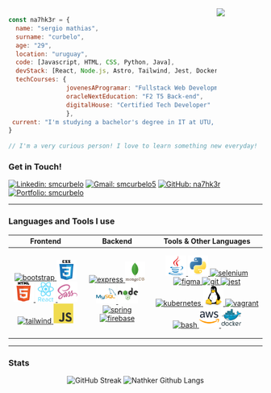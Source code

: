 <img width="18%" height="auto" margin-top="100px" src="https://user-images.githubusercontent.com/104522465/216482629-9377f6cd-fab4-4782-bb9b-7955dde461d3.png" align="right" width="100" />

```javascript
const na7hk3r = {
  name: "sergio mathias",
  surname: "curbelo",
  age: "29",
  location: "uruguay",
  code: [Javascript, HTML, CSS, Python, Java],
  devStack: [React, Node.js, Astro, Tailwind, Jest, Docker],
  techCourses: {
                jovenesAProgramar: "Fullstack Web Development",
                oracleNextEducation: "F2 T5 Back-end",
                digitalHouse: "Certified Tech Developer"
                },
 current: "I'm studying a bachelor's degree in IT at UTU, Uruguay."
}
```

```javascript
// I'm a very curious person! I love to learn something new everyday!
```

### Get in Touch!
[![Linkedin: smcurbelo](https://img.shields.io/badge/-smcurbelo-blue?style=flat-square&logo=Linkedin&logoColor=white&link=https://www.linkedin.com/in/thaianebraga/)](https://www.linkedin.com/in/smcurbelo/)
[![Gmail: smcurbelo5](https://img.shields.io/badge/Gmail-D14836?style=flat-sqaure&logo=gmail&logoColor=white)](mailto:sergiomcurbelo5@gmail.com)
[![GitHub: na7hk3r](https://img.shields.io/github/followers/na7hk3r?label=follow&style=social)](https://github.com/na7hk3r)
[![Portfolio: smcurbelo](https://img.shields.io/badge/nathker-73-lightgrey?color=3e8d92)](https://smcurbelo.com/)

---

### Languages and Tools I use

| Frontend | Backend | Tools & Other Languages |
| -------- | ------- | ----------------------- |
| <p align="center"> <a href="https://getbootstrap.com" target="_blank" rel="noreferrer"> <img src="https://getbootstrap.com/docs/5.3/assets/brand/bootstrap-logo-shadow.png" alt="bootstrap" width="50" height="40"/> </a> <a href="https://www.w3schools.com/css/" target="_blank" rel="noreferrer"> <img src="https://raw.githubusercontent.com/devicons/devicon/master/icons/css3/css3-original-wordmark.svg" alt="css3" width="40" height="40"/> </a> <a href="https://www.w3.org/html/" target="_blank" rel="noreferrer"> <img src="https://raw.githubusercontent.com/devicons/devicon/master/icons/html5/html5-original-wordmark.svg" alt="html5" width="40" height="40"/> </a> <a href="https://reactjs.org/" target="_blank" rel="noreferrer"> <img src="https://raw.githubusercontent.com/devicons/devicon/master/icons/react/react-original-wordmark.svg" alt="react" width="40" height="40"/> </a> <a href="https://sass-lang.com" target="_blank" rel="noreferrer"> <img src="https://raw.githubusercontent.com/devicons/devicon/master/icons/sass/sass-original.svg" alt="sass" width="40" height="40"/> </a> <a href="https://tailwindcss.com/" target="_blank" rel="noreferrer"> <img src="https://www.vectorlogo.zone/logos/tailwindcss/tailwindcss-icon.svg" alt="tailwind" width="40" height="40"/> </a> <a href="https://developer.mozilla.org/en-US/docs/Web/JavaScript" target="_blank" rel="noreferrer"> <img src="https://raw.githubusercontent.com/devicons/devicon/master/icons/javascript/javascript-original.svg" alt="javascript" width="40" height="40"/> </a> </p> | <p align="center"> <a href="https://expressjs.com" target="_blank" rel="noreferrer"> <img src="https://adware-technologies.s3.amazonaws.com/uploads/technology/thumbnail/20/express-js.png" alt="express" width="40" height="40"/> </a> <a href="https://www.mongodb.com/" target="_blank" rel="noreferrer"> <img src="https://raw.githubusercontent.com/devicons/devicon/master/icons/mongodb/mongodb-original-wordmark.svg" alt="mongodb" width="40" height="40"/> </a> <a href="https://www.mysql.com/" target="_blank" rel="noreferrer"> <img src="https://raw.githubusercontent.com/devicons/devicon/master/icons/mysql/mysql-original-wordmark.svg" alt="mysql" width="40" height="40"/> </a> <a href="https://nodejs.org" target="_blank" rel="noreferrer"> <img src="https://raw.githubusercontent.com/devicons/devicon/master/icons/nodejs/nodejs-original-wordmark.svg" alt="nodejs" width="40" height="40"/> </a> <a href="https://spring.io/" target="_blank" rel="noreferrer"> <img src="https://www.vectorlogo.zone/logos/springio/springio-icon.svg" alt="spring" width="40" height="40"/> </a> <a href="https://firebase.google.com/" target="_blank" rel="noreferrer"> <img src="https://www.vectorlogo.zone/logos/firebase/firebase-icon.svg" alt="firebase" width="40" height="40"/> </a> </p> | <p align="center"> <a href="https://www.java.com" target="_blank" rel="noreferrer"> <img src="https://raw.githubusercontent.com/devicons/devicon/master/icons/java/java-original.svg" alt="java" width="40" height="40"/> </a> <a href="https://www.python.org/" target="_blank" rel="noreferrer"> <img src="https://raw.githubusercontent.com/devicons/devicon/master/icons/python/python-original.svg" alt="python" width="40" height="40"/> </a> <a href="https://www.selenium.dev" target="_blank" rel="noreferrer"> <img src="https://raw.githubusercontent.com/detain/svg-logos/780f25886640cef088af994181646db2f6b1a3f8/svg/selenium-logo.svg" alt="selenium" width="40" height="40"/> </a> <a href="https://www.figma.com/" target="_blank" rel="noreferrer"> <img src="https://www.vectorlogo.zone/logos/figma/figma-icon.svg" alt="figma" width="40" height="40"/> </a> <a href="https://git-scm.com/" target="_blank" rel="noreferrer"> <img src="https://www.vectorlogo.zone/logos/git-scm/git-scm-icon.svg" alt="git" width="40" height="40"/> </a> <a href="https://jestjs.io" target="_blank" rel="noreferrer"> <img src="https://www.vectorlogo.zone/logos/jestjsio/jestjsio-icon.svg" alt="jest" width="40" height="40"/> </a> <a href="https://kubernetes.io" target="_blank" rel="noreferrer"> <img src="https://www.vectorlogo.zone/logos/kubernetes/kubernetes-icon.svg" alt="kubernetes" width="40" height="40"/> </a> <a href="https://www.linux.org/" target="_blank" rel="noreferrer"> <img src="https://raw.githubusercontent.com/devicons/devicon/master/icons/linux/linux-original.svg" alt="linux" width="40" height="40"/> </a> <a href="https://www.vagrantup.com/" target="_blank" rel="noreferrer"> <img src="https://www.vectorlogo.zone/logos/vagrantup/vagrantup-icon.svg" alt="vagrant" width="40" height="40"/> </a> <a href="https://www.gnu.org/software/bash/" target="_blank" rel="noreferrer"> <img src="https://upload.wikimedia.org/wikipedia/commons/thumb/4/4b/Bash_Logo_Colored.svg/512px-Bash_Logo_Colored.svg.png?20180723054350" alt="bash" width="40" height="40"/> </a> <a href="https://aws.amazon.com/es/" target="_blank" rel="noreferrer"> <img src="https://raw.githubusercontent.com/devicons/devicon/master/icons/amazonwebservices/amazonwebservices-original-wordmark.svg" alt="aws" width="40" height="40"/> </a> <a href="https://www.docker.com/" target="_blank" rel="noreferrer"> <img src="https://raw.githubusercontent.com/devicons/devicon/master/icons/docker/docker-original-wordmark.svg" alt="docker" width="40" height="40"/> </a> </p> |

---

### Stats
<div align="center"> 
  <img src="https://streak-stats.demolab.com?user=na7hk3r&theme=transparent&hide_border=true&mode=weekly&ring=2B4162&fire=527DBC&currStreakNum=c3d1d9&sideNums=c3d1d9&sideLabels=527DBC&currStreakLabel=527DBC&dates=2B4162" alt="GitHub Streak" />
  <img src="https://github-readme-stats.vercel.app/api/top-langs/?username=na7hk3r&layout=compact&hide_border=true&theme=transparent&title_color=527DBC&text_color=c3d1d9" alt="Nathker Github Langs"/>
</div>
